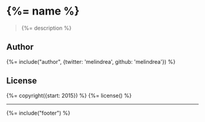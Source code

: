 # {%= name %}

> {%= description %}

## Author
{%= include("author", {twitter: 'melindrea', github: 'melindrea'}) %}

## License
{%= copyright({start: 2015}) %}
{%= license() %}

***

{%= include("footer") %}
